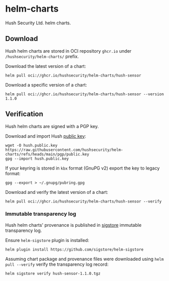 # helm-charts

Hush Security Ltd. helm charts.

## Download

Hush helm charts are stored in OCI repository `ghcr.io` under
`/hushsecurity/helm-charts/` prefix.

Download the latest version of a chart:

```shell
helm pull oci://ghcr.io/hushsecurity/helm-charts/hush-sensor
```

Download a specific version of a chart:

```shell
helm pull oci://ghcr.io/hushsecurity/helm-charts/hush-sensor --version 1.1.0
```

## Verification

Hush helm charts are signed with a PGP key.

Download and import Hush [public key](./pgp/public.key):

```shell
wget -O hush.public.key https://raw.githubusercontent.com/hushsecurity/helm-charts/refs/heads/main/pgp/public.key
gpg --import hush.public.key
```

If your keyring is stored in `kbx` format (GnuPG v2) export the key to legacy format:

```shell
gpg --export > ~/.gnupg/pubring.gpg
```

Download and verify the latest version of a chart:

```shell
helm pull oci://ghcr.io/hushsecurity/helm-charts/hush-sensor --verify
```

### Immutable transparency log

Hush helm charts' provenance is published in [sigstore](https://www.sigstore.dev/)
immutable transparency log.

Ensure `helm-sigstore` plugin is installed:

```shell
helm plugin install https://github.com/sigstore/helm-sigstore
```

Assuming chart package and provenance files were downloaded using `helm pull --verify`
verify the transparency log record:

```shell
helm sigstore verify hush-sensor-1.1.0.tgz
```
